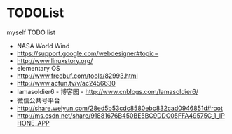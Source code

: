 # TODOList
myself TODO list
* NASA World Wind
* https://support.google.com/webdesigner#topic=
* http://www.linuxstory.org/
* elementary OS
* http://www.freebuf.com/tools/82993.html
* http://www.acfun.tv/v/ac2456630
* Iamasoldier6 - 博客园 - http://www.cnblogs.com/Iamasoldier6/
* 微信公共号平台
* http://share.weiyun.com/28ed5b53cdc8580ebc832cad0946851d#root
* http://ms.csdn.net/share/91881676B450BE5BC9DDC05FFA49575C_1_IPHONE_APP


